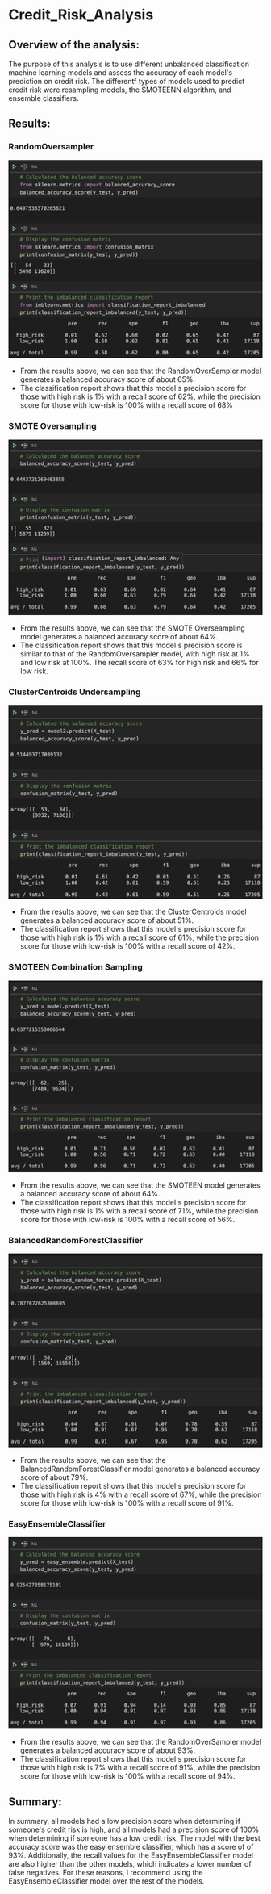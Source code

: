 # Credit_Risk_Analysis

## Overview of the analysis: 
The purpose of this analysis is to use different unbalanced classification machine learning models and assess the accuracy of each model's prediction on credit risk. The differentf types of models used to predict credit risk were resampling models, the SMOTEENN algorithm, and ensemble classifiers.

## Results: 

### RandomOversampler
![Resources/ros.png](Resources/ros.png)

- From the results above, we can see that the RandomOverSampler model generates a balanced accuracy score of about 65%.
- The classification report shows that this model's precision score for those with high risk is 1% with a recall score of 62%, while the precision score for those with low-risk is 100% with a recall score of 68%

### SMOTE Oversampling
![Resources/smote.png](Resources/smote.png)

- From the results above, we can see that the SMOTE Overseampling model generates a balanced accuracy score of about 64%.
- The classification report shows that this model's precision score is similar to that of the RandomOversampler model, with high risk at 1% and low risk at 100%. The recall score of 63% for high risk and 66% for low risk.

### ClusterCentroids Undersampling
![Resources/clustercentroids.png](Resources/clustercentroids.png)

- From the results above, we can see that the ClusterCentroids model generates a balanced accuracy score of about 51%.
- The classification report shows that this model's precision score for those with high risk is 1% with a recall score of 61%, while the precision score for those with low-risk is 100% with a recall score of 42%.

### SMOTEEN Combination Sampling
![Resources/smoteen.png](Resources/smoteen.png)

- From the results above, we can see that the SMOTEEN model generates a balanced accuracy score of about 64%.
- The classification report shows that this model's precision score for those with high risk is 1% with a recall score of 71%, while the precision score for those with low-risk is 100% with a recall score of 56%.

### BalancedRandomForestClassifier
![Resources/balancedrfc.png](Resources/balancedrfc.png)

- From the results above, we can see that the BalancedRandomForestClassifier model generates a balanced accuracy score of about 79%.
- The classification report shows that this model's precision score for those with high risk is 4% with a recall score of 67%, while the precision score for those with low-risk is 100% with a recall score of 91%.

### EasyEnsembleClassifier
![Resources/ee.png](Resources/ee.png)

- From the results above, we can see that the RandomOverSampler model generates a balanced accuracy score of about 93%.
- The classification report shows that this model's precision score for those with high risk is 7% with a recall score of 91%, while the precision score for those with low-risk is 100% with a recall score of 94%.

## Summary: 
In summary, all models had a low precision score when determining if someone's credit risk is high, and all models had a precision score of 100% when determining if someone has a low credit risk. The model with the best accuracy score was the easy ensemble classifier, which has a score of of 93%. Additionally, the recall values for the EasyEnsembleClassifier model are also higher than the other models, which indicates a lower number of false negatives. For these reasons, I recommend using the EasyEnsembleClassifier model over the rest of the models.
